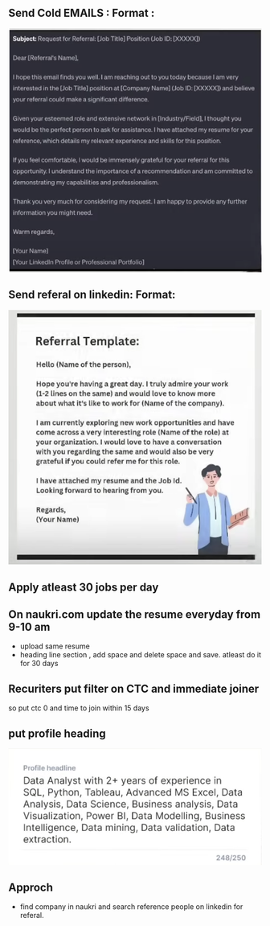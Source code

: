 
## Send Cold EMAILS : Format : 
![ColdEmail Format](images/coldemail.png)


## Send referal on linkedin: Format: 
![Referal Format on linkedin](images/referalTemplate.png)


## Apply atleast 30 jobs per day

## On naukri.com update the resume everyday from 9-10 am 

- upload same resume
- heading line section , add space and delete space and save. atleast do it for 30 days

## Recuriters put filter on CTC and immediate joiner
so put ctc 0 and time to join within 15 days

## put profile heading 

![heading](images/headline.png)


## Approch
- find company in naukri and search reference people on linkedin for referal.